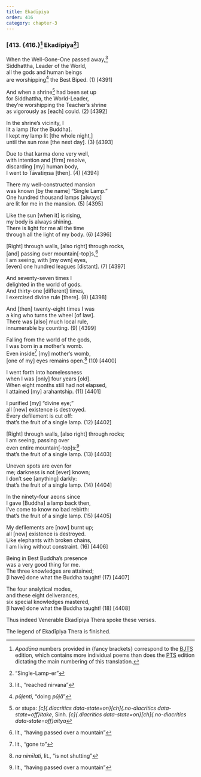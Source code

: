 ```yaml
---
title: Ekadīpiya
order: 416
category: chapter-3
---
```


### \[413. {416.}[^1] Ekadīpiya[^2]\]

When the Well-Gone-One passed away,[^3]  
Siddhattha, Leader of the World,  
all the gods and human beings  
are worshipping[^4] the Best Biped. (1) \[4391\]

And when a shrine[^5] had been set up  
for Siddhattha, the World-Leader,  
they’re worshipping the Teacher’s shrine  
as vigorously as \[each\] could. (2) \[4392\]

In the shrine’s vicinity, I  
lit a lamp \[for the Buddha\].  
I kept my lamp lit \[the whole night,\]  
until the sun rose \[the next day\]. (3) \[4393\]

Due to that karma done very well,  
with intention and \[firm\] resolve,  
discarding \[my\] human body,  
I went to Tāvatiṃsa \[then\]. (4) \[4394\]

There my well-constructed mansion  
was known \[by the name\] “Single Lamp.”  
One hundred thousand lamps \[always\]  
are lit for me in the mansion. (5) \[4395\]

Like the sun \[when it\] is rising,  
my body is always shining.  
There is light for me all the time  
through all the light of my body. (6) \[4396\]

\[Right\] through walls, \[also right\] through rocks,  
\[and\] passing over mountain\[-top\]s,[^6]  
I am seeing, with \[my own\] eyes,  
\[even\] one hundred leagues \[distant\]. (7) \[4397\]

And seventy-seven times I  
delighted in the world of gods.  
And thirty-one \[different\] times,  
I exercised divine rule \[there\]. (8) \[4398\]

And \[then\] twenty-eight times I was  
a king who turns the wheel \[of law\].  
There was \[also\] much local rule,  
innumerable by counting. (9) \[4399\]

Falling from the world of the gods,  
I was born in a mother’s womb.  
Even inside[^7] \[my\] mother’s womb,  
\[one of my\] eyes remains open.[^8] (10) \[4400\]

I went forth into homelessness  
when I was \[only\] four years \[old\].  
When eight months still had not elapsed,  
I attained \[my\] arahantship. (11) \[4401\]

I purified \[my\] “divine eye;”  
all \[new\] existence is destroyed.  
Every defilement is cut off:  
that’s the fruit of a single lamp. (12) \[4402\]

\[Right\] through walls, \[also right\] through rocks;  
I am seeing, passing over  
even entire mountain\[-top\]s:[^9]  
that’s the fruit of a single lamp. (13) \[4403\]

Uneven spots are even for  
me; darkness is not \[ever\] known;  
I don’t see \[anything\] darkly:  
that’s the fruit of a single lamp. (14) \[4404\]

In the ninety-four aeons since  
I gave \[Buddha\] a lamp back then,  
I’ve come to know no bad rebirth:  
that’s the fruit of a single lamp. (15) \[4405\]

My defilements are \[now\] burnt up;  
all \[new\] existence is destroyed.  
Like elephants with broken chains,  
I am living without constraint. (16) \[4406\]

Being in Best Buddha’s presence  
was a very good thing for me.  
The three knowledges are attained;  
\[I have\] done what the Buddha taught! (17) \[4407\]

The four analytical modes,  
and these eight deliverances,  
six special knowledges mastered,  
\[I have\] done what the Buddha taught! (18) \[4408\]

Thus indeed Venerable Ekadīpiya Thera spoke these verses.

The legend of Ekadīpiya Thera is finished.

[^1]: *Apadāna* numbers provided in {fancy brackets} correspond to the <abbr title="Buddha Jayanthi Tripitaka Series">BJTS</abbr> edition, which contains more individual poems than does the <abbr title="Pali Text Society">PTS</abbr> edition dictating the main numbering of this translation.

[^2]: “Single-Lamp-er”

[^3]: lit., “reached nirvana”

[^4]: *pūjenti*, “doing *pūjā*”

[^5]: or stupa: *[c]{.diacritics data-state=on}[ch]{.no-diacritics data-state=off}itake*, Sinh. *[c]{.diacritics data-state=on}[ch]{.no-diacritics data-state=off}aitya*

[^6]: lit., “having passed over a mountain”

[^7]: lit., “gone to”

[^8]: *na nimīlati*, lit., “is not shutting”

[^9]: lit., “having passed over a mountain”
